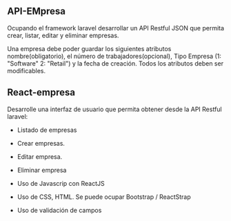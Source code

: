 

## API-EMpresa

Ocupando el framework laravel desarrollar un API Restful JSON  que permita crear, listar, editar y eliminar empresas.

Una empresa debe poder guardar los siguientes atributos nombre(obligatorio), el número de trabajadores(opcional), Tipo Empresa (1: "Software" 2: "Retail") y la fecha de creación. Todos los atributos deben ser modificables.


## React-empresa

Desarrolle una interfaz de usuario que permita obtener desde la API Restful laravel:

-  Listado de empresas
-  Crear empresas.
-  Editar empresa.
-  Eliminar empresa

- Uso de Javascrip con ReactJS
- Uso de CSS, HTML. Se puede ocupar Bootstrap / ReactStrap
- Uso de validación de campos






